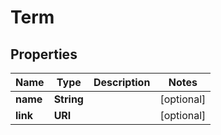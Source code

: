 

# Term



## Properties

| Name | Type | Description | Notes |
|------------ | ------------- | ------------- | -------------|
|**name** | **String** |  |  [optional] |
|**link** | **URI** |  |  [optional] |



